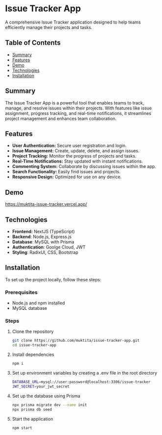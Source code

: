 # Issue Tracker App

A comprehensive Issue Tracker application designed to help teams efficiently manage their projects and tasks.

## Table of Contents

- [Summary](#summary)
- [Features](#features)
- [Demo](#demo)
- [Technologies](#technologies)
- [Installation](#installation)

## Summary

The Issue Tracker App is a powerful tool that enables teams to track, manage, and resolve issues within their projects. With features like issue assignment, progress tracking, and real-time notifications, it streamlines project management and enhances team collaboration.

## Features

- **User Authentication:** Secure user registration and login.
- **Issue Management:** Create, update, delete, and assign issues.
- **Project Tracking:** Monitor the progress of projects and tasks.
- **Real-Time Notifications:** Stay updated with instant notifications.
- **Commenting System:** Collaborate by discussing issues within the app.
- **Search Functionality:** Easily find issues and projects.
- **Responsive Design:** Optimized for use on any device.

## Demo
https://muktita-issue-tracker.vercel.app/

## Technologies
- **Frontend:** NextJS (TypeScript)
- **Backend**: Node.js, Express.js
- **Database**: MySQL with Prisma
- **Authentication**: Goolge Cloud, JWT
- **Styling**: RadixUI, CSS, Bootstrap


## Installation

To set up the project locally, follow these steps:

### Prerequisites

- Node.js and npm installed
- MySQL database

### Steps

1. Clone the repository
   ```sh
   git clone https://github.com/muktita/issue-tracker-app.git
   cd issue-tracker-app
2. Install dependencies
   ```sh
   npm i
3. Set up environment variables by creating a .env file in the root directory
   ```sh
   DATABASE_URL=mysql://user:password@localhost:3306/issue-tracker
   JWT_SECRET=your_jwt_secret
4. Set up the database using Prisma
   ```sh
   npx prisma migrate dev --name init
   npx prisma db seed
5. Start the application
   ```sh
   npm start

   
